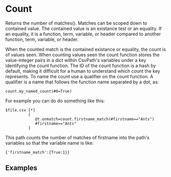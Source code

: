 
# Count

Returns the number of matches(). Matches can be scoped down to contained value. The contained value is an existance test or an equality. If an equality, it is a function, term, variable, or header compared to another function, term, variable, or header.

When the counted match is the contained existance or equality, the count is of values seen. When counting values seen the count function stores the value-integer pairs in a dict within CsvPath's variables under a key identifying the count function. The ID of the count function is a hash by default, making it difficult for a human to understand which count the key represents. To name the count use a qualifier on the count function. A qualifier is a name that follows the function name separated by a dot, as:

    count.my_named_count(#0=True)

For example you can do do something like this:

    $file.csv [*]
              [
                 @t.onmatch=count.firstname_match(#firstname=="Ants")
                 #firstname=="Ants"
              ]

This path counts the number of matches of firstname into the path's variables so that the variable name is like:

    {'firstname_match':{True:1}}


## Examples



